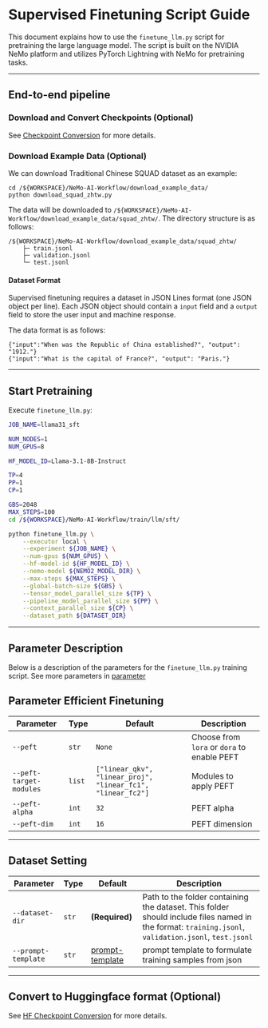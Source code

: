 # Supervised Finetuning Script Guide

This document explains how to use the `finetune_llm.py` script for pretraining the large language model. The script is built on the NVIDIA NeMo platform and utilizes PyTorch Lightning with NeMo for pretraining tasks.

---

## End-to-end pipeline
### Download and Convert Checkpoints (Optional)
See [Checkpoint Conversion](../pretrain/README.md#download-and-convert-checkpoints-optional) for more details.

### Download Example Data (Optional)
We can download Traditional Chinese SQUAD dataset as an example:
```
cd /${WORKSPACE}/NeMo-AI-Workflow/download_example_data/
python download_squad_zhtw.py
```
The data will be downloaded to `/${WORKSPACE}/NeMo-AI-Workflow/download_example_data/squad_zhtw/`. The directory structure is as follows:
```
/${WORKSPACE}/NeMo-AI-Workflow/download_example_data/squad_zhtw/
    ├─ train.jsonl
    ├─ validation.jsonl
    └─ test.jsonl
```

#### Dataset Format
Supervised finetuning requires a dataset in JSON Lines format (one JSON object per line). Each JSON object should contain a `input` field and a `output` field to store the user input and machine response.

The data format is as follows:
```
{"input":"When was the Republic of China established?", "output": "1912."}
{"input":"What is the capital of France?", "output": "Paris."}
```

---

## Start Pretraining

Execute `finetune_llm.py`:

```bash
JOB_NAME=llama31_sft

NUM_NODES=1
NUM_GPUS=8

HF_MODEL_ID=Llama-3.1-8B-Instruct

TP=4
PP=1
CP=1

GBS=2048
MAX_STEPS=100
cd /${WORKSPACE}/NeMo-AI-Workflow/train/llm/sft/

python finetune_llm.py \
    --executor local \
    --experiment ${JOB_NAME} \
    --num-gpus ${NUM_GPUS} \
    --hf-model-id ${HF_MODEL_ID} \
    --nemo-model ${NEMO2_MODEL_DIR} \
    --max-steps ${MAX_STEPS} \
    --global-batch-size ${GBS} \
    --tensor_model_parallel_size ${TP} \
    --pipeline_model_parallel_size ${PP} \
    --context_parallel_size ${CP} \
    --dataset_path ${DATASET_DIR}
```

---

## Parameter Description

Below is a description of the parameters for the `finetune_llm.py` training script. See more parameters in [parameter](../pretrain/README.md#parameter-description)

## **Parameter Efficient Finetuning**
| Parameter | Type | Default | Description |
|-----------|------|---------|-------------|
| `--peft` | `str` | `None` | Choose from `lora` or `dora` to enable PEFT |
| `--peft-target-modules` | `list` | `["linear_qkv", "linear_proj", "linear_fc1", "linear_fc2"]` | Modules to apply PEFT |
| `--peft-alpha` | `int` | `32` | PEFT alpha |
| `--peft-dim` | `int` | `16` | PEFT dimension |
---

## **Dataset Setting**
| Parameter | Type | Default | Description |
|-----------|------|---------|-------------|
| `--dataset-dir` | `str` | **(Required)** | Path to the folder containing the dataset. This folder should include files named in the format: `training.jsonl`, `validation.jsonl`, `test.jsonl` |
| `--prompt-template` | `str` | [prompt-template](./finetune_llm.py#27) | prompt template to formulate training samples from json

---

## Convert to Huggingface format (Optional)
See [HF Checkpoint Conversion](../pretrain/README.md#convert-to-huggingface-format-optional) for more details.